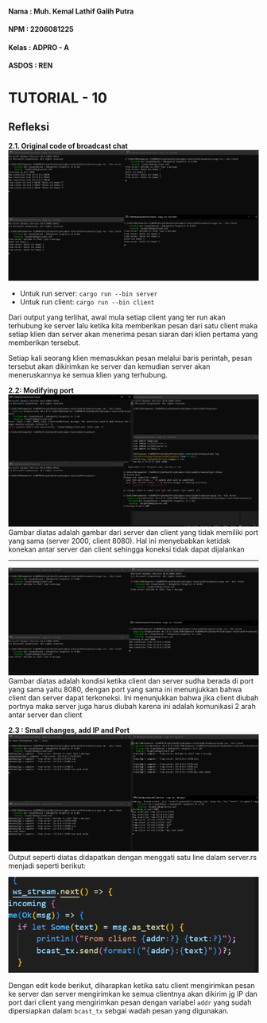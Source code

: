 #### Nama : Muh. Kemal Lathif Galih Putra
#### NPM : 2206081225
#### Kelas : ADPRO - A
#### ASDOS : REN

# TUTORIAL - 10
## Refleksi

__2.1. Original code of broadcast chat__
![alt text](image.png)

- Untuk run server: `cargo run --bin server`
- Untuk run client: `cargo run --bin client`

Dari output yang terlihat, awal mula setiap client yang ter run akan terhubung ke server lalu ketika kita memberikan pesan dari satu client maka setiap klien dan server akan menerima pesan siaran dari  klien pertama yang memberikan tersebut. 

Setiap kali seorang klien memasukkan pesan melalui baris perintah, pesan tersebut akan dikirimkan ke server dan kemudian server akan meneruskannya ke semua klien yang terhubung.

__2.2: Modifying port__
![alt text](image-1.png)
Gambar diatas adalah gambar dari server dan client yang tidak memiliki port yang sama (server 2000, client 8080). Hal ini menyebabkan ketidak konekan antar server dan client sehingga koneksi tidak dapat dijalankan

<hr>

![alt text](image-2.png)
Gambar diatas adalah kondisi ketika client dan server sudha berada di port yang sama yaitu 8080, dengan port yang sama ini menunjukkan bahwa client dan server dapat terkoneksi. Ini menunjukkan bahwa jika client diubah portnya maka server juga harus diubah karena ini adalah komunikasi 2 arah antar server dan client

__2.3 : Small changes, add IP and Port__
![alt text](image-3.png)
Output seperti diatas didapatkan dengan menggati satu line dalam server.rs menjadi seperti berikut:

![alt text](image-4.png)

Dengan edit kode berikut, diharapkan ketika satu client mengirimkan pesan ke server dan server mengirimkan ke semua clientnya akan dikirim jg IP dan port dari client yang mengirimkan pesan dengan variabel `addr` yang sudah dipersiapkan dalam `bcast_tx` sebgai wadah pesan yang digunakan.






